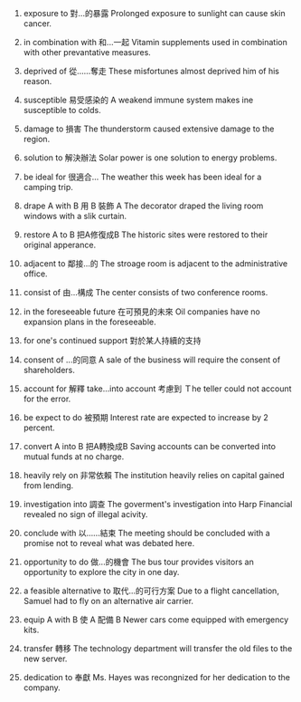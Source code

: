 1. exposure to 對...的暴露
Prolonged exposure to sunlight can cause skin cancer.

2. in combination with 和...一起
Vitamin supplements used in combination with other prevantative measures.

3. deprived of 從……奪走
These misfortunes almost deprived him of his reason.

4. susceptible 易受感染的
A weakend immune system makes ine susceptible to colds.

5. damage to 損害
The thunderstorm caused extensive damage to the region.

6. solution to 解決辦法
Solar power is one solution to energy problems.

7. be ideal for 很適合...
The weather this week has been ideal for a camping trip.

8. drape A with B 用 B 裝飾 A
The decorator draped the living room windows with a slik curtain.

9. restore A to B 把A修復成B
The historic sites were restored to their original apperance.

10. adjacent to 鄰接...的
The stroage room is adjacent to the administrative office.

11. consist of 由...構成 
The center consists of two conference rooms.

12. in the foreseeable future 在可預見的未來
Oil companies have no expansion plans in the foreseeable.

13. for one's continued support 對於某人持續的支持

14. consent of ...的同意
A sale of the business will require the consent of shareholders.

15. account for 解釋 take...into account 考慮到
Ｔhe teller could not account for the error.

16. be expect to do 被預期
Interest rate are expected to increase by 2 percent.

17. convert A into B 把A轉換成B
Saving accounts can be converted into mutual funds at no charge.

18. heavily rely on 非常依賴
The institution heavily relies on capital gained from lending.

19. investigation into 調查
The goverment's investigation into Harp Financial revealed no sign of illegal acivity.

20. conclude with 以……結束
The meeting should be concluded with a promise not to reveal what was debated here.

21. opportunity to do 做...的機會
The bus tour provides visitors an opportunity to explore the city in one day.

22. a feasible alternative to 取代...的可行方案
Due to a flight cancellation, Samuel had to fly on an alternative air carrier.

23. equip A with B 使 A 配備 B
Newer cars come equipped with emergency kits.

24. transfer 轉移
The technology department will transfer the old files to the new server.

25. dedication to 奉獻
Ms. Hayes was recongnized for her dedication to the company.

